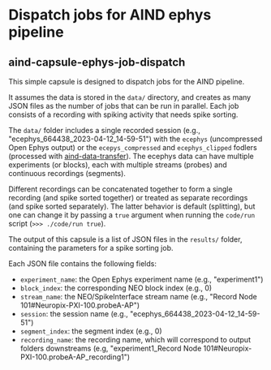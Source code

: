 # Dispatch jobs for AIND ephys pipeline
## aind-capsule-ephys-job-dispatch

This simple capsule is designed to dispatch jobs for the AIND pipeline. 

It assumes the data is stored in the `data/` directory, and creates as many JSON files 
as the number of jobs that can be run in parallel. Each job consists of a recording with spiking activity that needs spike sorting. 

The `data/` folder includes a single recorded session (e.g., "ecephys_664438_2023-04-12_14-59-51") with the `ecephys` (uncompressed Open Ephys output) or the `ecepys_compressed` and `ecephys_clipped` fodlers (processed with [aind-data-transfer](https://github.com/AllenNeuralDynamics/aind-data-transfer)). 
The ecephys data can have multiple experiments (or blocks), each with multiple streams (probes) and continuous recordings (segments).

Different recordings can be concatenated together to form a single recording (and spike sorted together) or treated as separate recordings (and spike sorted separately).
The latter behavior is default (splitting), but one can change it by passing a `true` argument when running the `code/run` script (`>>> ./code/run true`). 


The output of this capsule is a list of JSON files in the `results/` folder, containing the parameters for a spike sorting job. 

Each JSON file contains the following fields:

- `experiment_name`: the Open Ephys experiment name (e.g., "experiment1")
- `block_index`: the corresponding NEO block index (e.g., 0)
- `stream_name`: the NEO/SpikeInterface stream name (e.g., "Record Node 101#Neuropix-PXI-100.probeA-AP")
- `session`: the session name (e.g., "ecephys_664438_2023-04-12_14-59-51")
- `segment_index`: the segment index (e.g., 0)
- `recording_name`: the recording name, which will correspond to output folders downstreams (e.g, "experiment1_Record Node 101#Neuropix-PXI-100.probeA-AP_recording1")